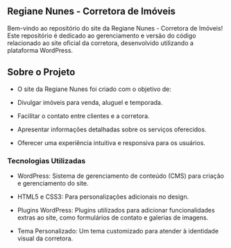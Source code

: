 ## Regiane Nunes - Corretora de Imóveis

Bem-vindo ao repositório do site da Regiane Nunes - Corretora de Imóveis! Este repositório é dedicado ao gerenciamento e versão do código relacionado ao site oficial da corretora, desenvolvido utilizando a plataforma WordPress.

## Sobre o Projeto

* O site da Regiane Nunes foi criado com o objetivo de:

* Divulgar imóveis para venda, aluguel e temporada.

* Facilitar o contato entre clientes e a corretora.

* Apresentar informações detalhadas sobre os serviços oferecidos.

* Oferecer uma experiência intuitiva e responsiva para os usuários.

### Tecnologias Utilizadas

* WordPress: Sistema de gerenciamento de conteúdo (CMS) para criação e gerenciamento do site.

* HTML5 e CSS3: Para personalizações adicionais no design.

* Plugins WordPress: Plugins utilizados para adicionar funcionalidades extras ao site, como formulários de contato e galerias de imagens.

* Tema Personalizado: Um tema customizado para atender à identidade visual da corretora.
